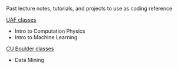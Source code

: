Past lecture notes, tutorials, and projects to use as coding reference

[UAF classes](UAF.md)
- Intro to Computation Physics 
- Intro to Machine Learning

[CU Boulder classes](CUB.md)
- Data Mining